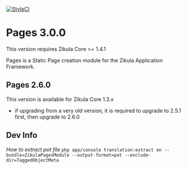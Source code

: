 [![StyleCI](https://styleci.io/repos/808769/shield)](https://styleci.io/repos/808769)

Pages 3.0.0
===========

This version requires Zikula Core >= 1.4.1

Pages is a Static Page creation module for the Zikula Application Framework.


Pages 2.6.0
-----------

This version is available for Zikula Core 1.3.x

  - if upgrading from a very old version, it is required to upgrade to 2.5.1 first, then upgrade to 2.6.0


Dev Info
--------

*How to extract pot file*
`php app/console translation:extract en --bundle=ZikulaPagesModule --output-format=pot --exclude-dir=TaggedObjectMeta`